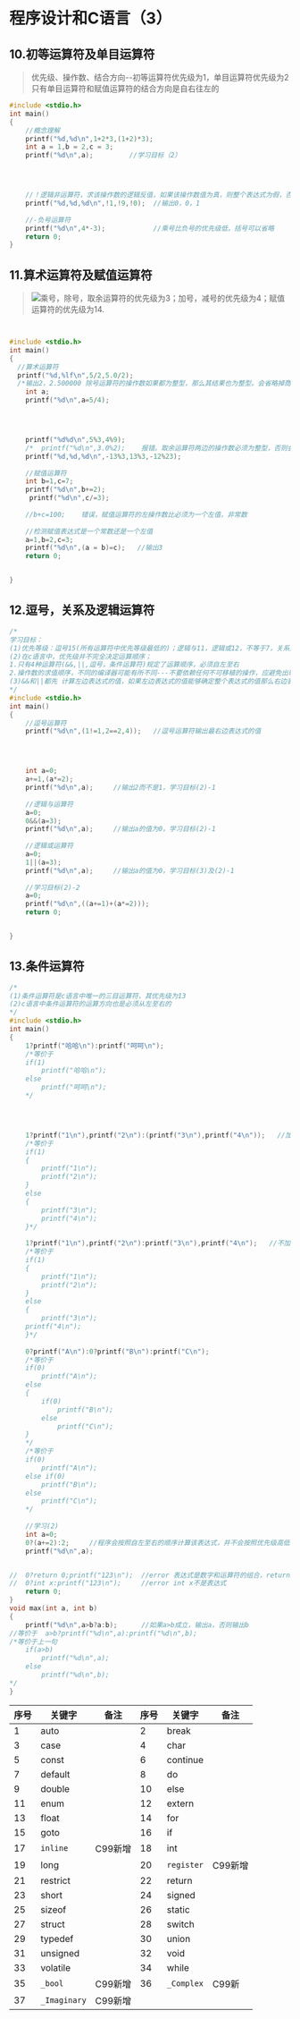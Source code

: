 # 程序设计和C语言（3）

## 10.初等运算符及单目运算符

> 优先级、操作数、结合方向--初等运算符优先级为1，单目运算符优先级为2
> 只有单目运算符和赋值运算符的结合方向是自右往左的


```c
#include <stdio.h>
int main()
{
	//概念理解
	printf("%d,%d\n",1+2*3,(1+2)*3);
	int a = 1,b = 2,c = 3;
	printf("%d\n",a);         //学习目标（2）




	//！逻辑非运算符，求该操作数的逻辑反值，如果该操作数值为真，则整个表达式为假，否则整个表达式值为真
	printf("%d,%d,%d\n",!1,!9,!0);  //输出0，0，1
	
	//-负号运算符
	printf("%d\n",4*-3);            //乘号比负号的优先级低，括号可以省略
	return 0;
}
```


## 11.算术运算符及赋值运算符


> ![](https://cdn.jsdelivr.net/gh/passwordgloo/icon/info.svg)乘号，除号，取余运算符的优先级为3；加号，减号的优先级为4；赋值运算符的优先级为14.


```c


#include <stdio.h>
int main()
{
  //算术运算符
  printf("%d,%lf\n",5/2,5.0/2);   
  /*输出2，2.500000 除号运算符的操作数如果都为整型，那么其结果也为整型。会省略掉商后面的小数部分*/
	int a;
	printf("%d\n",a=5/4);




	printf("%d%d\n",5%3,4%9);
	/*  printf("%d\n",3.0%2);    报错。取余运算符两边的操作数必须为整型，否则会报错*/
	printf("%d,%d,%d\n",-13%3,13%3,-12%23);
	
	//赋值运算符
	int b=1,c=7;
	printf("%d\n",b+=2);
	 printf("%d\n",c/=3);
	
	//b+c=100;    错误，赋值运算符的左操作数比必须为一个左值，非常数
	
	//检测赋值表达式是一个常数还是一个左值
	a=1,b=2,c=3;
	printf("%d\n",(a = b)=c);   //输出3
	return 0;


}
```


## 12.逗号，关系及逻辑运算符
```c
/*
学习目标：
(1)优先等级：逗号15(所有运算符中优先等级最低的)；逻辑与11，逻辑或12，不等于7，关系运算符(除了等于与不等于之外)6
(2)在c语言中，优先级并不完全决定运算顺序；
1.只有4种运算符(&&,||,逗号，条件运算符)规定了运算顺序，必须自左至右
2.操作数的求值顺序，不同的编译器可能有所不同---不要依赖任何不可移植的操作，应避免出现
(3)&&和||都先 计算左边表达式的值，如果左边表达式的值能够确定整个表达式的值那么右边表达式的值就不会计算
*/
#include <stdio.h>
int main()
{
	//逗号运算符
	printf("%d\n",(1!=1,2==2,4));   //逗号运算符输出最右边表达式的值




	int a=0;
	a+=1,(a*=2);
	printf("%d\n",a);     //输出2而不是1，学习目标(2)-1
	
	//逻辑与运算符
	a=0;
	0&&(a=3);
	printf("%d\n",a);     //输出a的值为0，学习目标(2)-1
	
	//逻辑或运算符
	a=0;
	1||(a=3);
	printf("%d\n",a);     //输出a的值为0，学习目标(3)及(2)-1
	
	//学习目标(2)-2
	a=0;
	printf("%d\n",((a+=1)+(a*=2)));
	return 0;


}
```


## 13.条件运算符
```c
/*
(1)条件运算符是c语言中唯一的三目运算符，其优先级为13
(2)c语言中条件运算符的运算方向也是必须从左至右的
*/
#include <stdio.h>
int main()
{
	1?printf("哈哈\n"):printf("呵呵\n");
	/*等价于
	if(1)
		printf("哈哈\n");
	else
		printf("呵呵\n");
	*/




	1?printf("1\n"),printf("2\n"):(printf("3\n"),printf("4\n"));   //加上圆括号控制多个语句
	/*等价于
	if(1)
	{
		printf("1\n");
		printf("2\n");
	}
	else
	{
		printf("3\n");
		printf("4\n");
	}*/
	
	1?printf("1\n"),printf("2\n"):printf("3\n"),printf("4\n");   //不加圆括号会得到另一个结果
	/*等价于
	if(1)
	{
		printf("1\n");
		printf("2\n");
	}
	else
	{
		printf("3\n");
	printf("4\n");
	}*/
	
	0?printf("A\n"):0?printf("B\n"):printf("C\n");
	/*等价于
	if(0)
		printf("A\n");
	else
	{
		if(0)
			printf("B\n");
		else
			printf("C\n");
	}
	*/	
	/*等价于
	if(0)
		printf("A\n");
	else if(0)
		printf("B\n");
	else
		printf("C\n");
	*/
	
	//学习(2)
	int a=0;
	0?(a+=2):2;     //程序会按照自左至右的顺序计算该表达式，并不会按照优先级高低，先去计算括号里面的
	printf("%d\n",a);


//	0?return 0;printf("123\n");  //error 表达式是数字和运算符的组合，return是关键字，所以return 0不是表达式
//	0?int x:printf("123\n");     //error int x不是表达式
	return 0;
}
void max(int a, int b)
{
	printf("%d\n",a>b?a:b);      //如果a>b成立，输出a，否则输出b
//等价于  a>b?printf("%d\n",a):printf("%d\n",b);
/*等价于上一句
	if(a>b)
		printf("%d\n",a);
	else
		printf("%d\n",b);
*/
}
```


| 序号 | 关键字       | 备注    | 序号 | 关键字     | 备注    |
| ---- | ------------ | ------- | ---- | ---------- | ------- |
| 1    | auto         |         | 2    | break      |         |
| 3    | case         |         | 4    | char       |         |
| 5    | const        |         | 6    | continue   |         |
| 7    | default      |         | 8    | do         |         |
| 9    | double       |         | 10   | else       |         |
| 11   | enum         |         | 12   | extern     |         |
| 13   | float        |         | 14   | for        |         |
| 15   | goto         |         | 16   | if         |         |
| 17   | `inline`     | C99新增 | 18   | int        |         |
| 19   | long         |         | 20   | `register` | C99新增 |
| 21   | restrict     |         | 22   | return     |         |
| 23   | short        |         | 24   | signed     |         |
| 25   | sizeof       |         | 26   | static     |         |
| 27   | struct       |         | 28   | switch     |         |
| 29   | typedef      |         | 30   | union      |         |
| 31   | unsigned     |         | 32   | void       |         |
| 33   | volatile     |         | 34   | while      |         |
| 35   | `_bool`      | C99新增 | 36   | `_Complex` | C99新   |
| 37   | `_Imaginary` | C99新增 |      |            |         |

